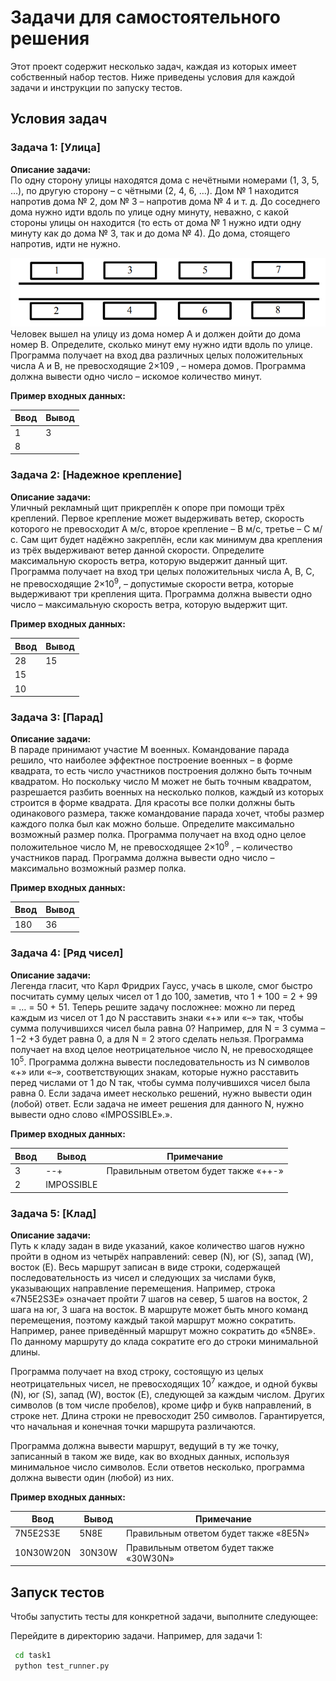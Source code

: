 # Задачи для самостоятельного решения

Этот проект содержит несколько задач, каждая из которых имеет собственный набор тестов. 
Ниже приведены условия для каждой задачи и инструкции по запуску тестов.


## Условия задач

### Задача 1: [Улица]

**Описание задачи:**  
По одну сторону улицы находятся дома с нечётными номерами (1, 3, 5, …),
по другую сторону – с чётными (2, 4, 6, …). Дом № 1 находится напротив дома № 2,
дом № 3 – напротив дома № 4 и т. д. До соседнего дома нужно идти вдоль по улице одну
минуту, неважно, с какой стороны улицы он находится (то есть от дома № 1 нужно идти одну
минуту как до дома № 3, так и до дома № 4). До дома, стоящего напротив, идти не нужно.

![Улица с домами](street.png)
Человек вышел на улицу из дома номер A и должен дойти до дома номер B.
Определите, сколько минут ему нужно идти вдоль по улице.
Программа получает на вход два различных целых положительных числа A и B,
не превосходящие 2×109
, – номера домов. Программа должна вывести одно число – искомое
количество минут.

**Пример входных данных:** 

| Ввод | Вывод |
|------|-------|
| 1    | 3     |
| 8    |       |

### Задача 2: [Надежное крепление]

**Описание задачи:**  
Уличный рекламный щит прикреплён к опоре при помощи трёх креплений. Первое
крепление может выдерживать ветер, скорость которого не превосходит A м/c, второе
крепление – B м/c, третье – C м/с. Сам щит будет надёжно закреплён, если как минимум два
крепления из трёх выдерживают ветер данной скорости. Определите максимальную скорость
ветра, которую выдержит данный щит.
Программа получает на вход три целых положительных числа A, B, С,
не превосходящие 2×10<sup>9</sup>, – допустимые скорости ветра, которые выдерживают три крепления
щита. Программа должна вывести одно число – максимальную скорость ветра, которую
выдержит щит.

**Пример входных данных:** 

| Ввод | Вывод |
|------|-------|
| 28   | 15    |
| 15   |       |
| 10   |       |

### Задача 3: [Парад]

**Описание задачи:**  
В параде принимают участие M военных. Командование парада решило, что наиболее
эффектное построение военных – в форме квадрата, то есть число участников построения
должно быть точным квадратом. Но поскольку число M может не быть точным квадратом,
разрешается разбить военных на несколько полков, каждый из которых строится в форме
квадрата. Для красоты все полки должны быть одинакового размера, также командование
парада хочет, чтобы размер каждого полка был как можно больше. Определите максимально
возможный размер полка.
Программа получает на вход одно целое положительное число M,
не превосходящее 2×10<sup>9</sup>
, – количество участников парад. Программа должна вывести одно
число – максимально возможный размер полка.

**Пример входных данных:** 

| Ввод | Вывод |
|------|-------|
| 180  | 36    |

### Задача 4: [Ряд чисел]

**Описание задачи:**  
Легенда гласит, что Карл Фридрих Гаусс, учась в школе, смог быстро посчитать
сумму целых чисел от 1 до 100, заметив, что 1 + 100 = 2 + 99 = … = 50 + 51. Теперь решите
задачу посложнее: можно ли перед каждым из чисел от 1 до N расставить знаки «+» или «–»
так, чтобы сумма получившихся чисел была равна 0? Например, для N = 3 сумма –1 –2 +3
будет равна 0, а для N = 2 этого сделать нельзя.
Программа получает на вход целое неотрицательное число N, не превосходящее 10<sup>5</sup>.
Программа должна вывести последовательность из N символов «+» или «–»,
соответствующих знакам, которые нужно расставить перед числами от 1 до N так, чтобы
сумма получившихся чисел была равна 0. Если задача имеет несколько решений, нужно
вывести один (лобой) ответ. Если задача не имеет решения для данного N, нужно вывести
одно слово «IMPOSSIBLE».».

**Пример входных данных:** 

| Ввод | Вывод      | Примечание                           |
|------|------------|--------------------------------------|
| 3    | --+        | Правильным ответом будет также «++-» |
| 2    | IMPOSSIBLE |                                      |

### Задача 5: [Клад]

**Описание задачи:**  
Путь к кладу задан в виде указаний, какое количество шагов нужно пройти в одном из
четырёх направлений: север (N), юг (S), запад (W), восток (E). Весь маршрут записан в виде
строки, содержащей последовательность из чисел и следующих за числами букв,
указывающих направление перемещения. Например, строка «7N5E2S3E» означает
пройти 7 шагов на север, 5 шагов на восток, 2 шага на юг, 3 шага на восток. В маршруте
может быть много команд перемещения, поэтому каждый такой маршрут можно сократить.
Например, ранее приведённый маршрут можно сократить до «5N8E». По данному маршруту
до клада сократите его до строки минимальной длины.

Программа получает на вход строку, состоящую из целых неотрицательных чисел,
не превосходящих 10<sup>7</sup> каждое, и одной буквы (N), юг (S), запад (W), восток (E), следующей за каждым
числом. Других символов (в том числе пробелов), кроме цифр и букв направлений,
в строке нет. Длина строки не превосходит 250 символов. Гарантируется, что начальная
и конечная точки маршрута различаются.

Программа должна вывести маршрут, ведущий в ту же точку, записанный в таком же
виде, как во входных данных, используя минимальное число символов. Если ответов
несколько, программа должна вывести один (любой) из них.

**Пример входных данных:** 

| Ввод      | Вывод  | Примечание                              |
|-----------|--------|-----------------------------------------|
| 7N5E2S3E  | 5N8E   | Правильным ответом будет также «8E5N»   |
| 10N30W20N | 30N30W | Правильным ответом будет также «30W30N» |


  

## Запуск тестов

Чтобы запустить тесты для конкретной задачи, выполните следующее:

Перейдите в директорию задачи. Например, для задачи 1:
   ```bash
    cd task1
    python test_runner.py
   ```

